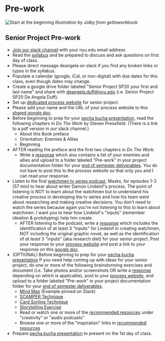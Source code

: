 # Pre-work

![Start at the beginning](http://teaching.polishedsolid.com/images/gettoworkbook_start_at_the_beginning.png) _Illustration by Jolby from gettoworkbook_

## Senior Project Pre-work

* [Join our slack channel](https://join.slack.com/t/idmspsp20/signup) with your nyu.edu email address
* Read the [syllabus](syllabus.md) and be prepared to discuss and ask questions on first day of class.  
* Please direct message deangela on slack if you find any broken links or typos in the syllabus.
* Populate a calendar \(google, iCal, or non-digital\) with due dates for this class, even though dates may change.
* Create a google drive folder labeled "Senior Project SP20 your first and last name" and share with deangela.duff@nyu.edu \(i.e. Senior Project SP20 De Angela Duff\).
* Set up [dedicated process website](website.md) for senior project.
* Please add your name and the URL of your process website to this [shared google doc](https://docs.google.com/document/d/1tCl_rZb0OH85Z7vJsOvBm2n4mHT7xS9MQHRWxix_l6M/edit?usp=sharing).
* Before beginning to prep for your [pecha kucha presentation](pecha_kucha.md), read the following chapters in _Do The Work_ by Steven Pressfield. \(There is a link to a pdf version in our slack channel.\) 
  * About this Book preface
  * Orientation: Enemies & Allies
  * Beginning
* AFTER reading the preface and the first two chapters in _Do The Work_:
  * Write a [response](responses.md) which also contains a list of your enemies and allies and upload to a folder labeled "Pre-work" in your project documentation folder for your [end of semester deliverables](end_of_semester_deliverables.md). You do not have to post this to the process website so that only you and I can read your response.
* Listen to the first [watchmen tv series podcast](https://www.hbo.com/watchmen/watchmen-listen-to-official-podcast), Masks, for episodes 1-3 \(57 min\) to hear about writer Damon Lindelof's process. The point of listening is NOT to learn about the watchmen but to understand his creative process in developing the tv series and how his team went about researching and making creative decisions. You don't need to watch the series because again you're not listening to this to learn about watchmen. I want you to hear how Lindelof's "inputs" \(remember ideation & prototyping\) help him create.
  * AFTER listening to the podcast, write a [response](responses.md) which includes the identification of _at least_ 3 "inputs" for Lindelof in creating watchmen, NOT including the original graphic novel, as well as the identification of _at least_ 3 "inputs" \(aka research diet\) for your senior project. Post your response to your [process website](website.md) and post a link to your response on this [google doc](https://docs.google.com/document/d/1wHaH_ytbwvz8WO1-h-0mByGPXTLDCKLRHbA8N-UfVBc/edit?usp=sharing). 
* \(OPTIONAL\) Before beginning to prep for your [pecha kucha presentation](pecha_kucha.md) If you need help coming up with ideas for your senior project, do one or more of the following brainstorming exercises and document \(i.e. Take photos and/or screenshots OR write a [response](responses.md) depending on which is applicable\), post to your [process website](website.md), and upload to a folder labeled "Pre-work" in your project documentation folder for your [end of semester deliverables](end_of_semester_deliverables.md).
  * [Mind Map](http://lifehacker.com/how-to-use-mind-maps-to-unleash-your-brains-creativity-1348869811) \(Example pinned on Slack\)
  * [SCAMPER Technique](http://www.mindtools.com/pages/article/newCT_02.htm)
  * [Card Sorting Technique](card_sorting.md)
  * [Storytelling Exercise](storytelling_exercise.md)
  * Read or watch one or more of the [recommended resources](recommended_resources.md) under "creativity" or "audio podcasts"
  * Browse one or more of the "inspiration" links in [recommended resources](recommended_resources.md)
* Prepare [pecha kucha presentation](pecha_kucha.md) to present on the 1st day of class.

